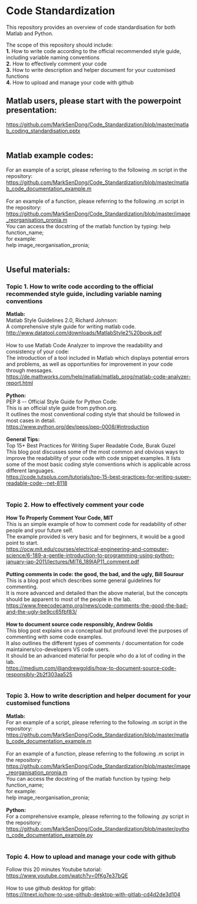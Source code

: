 # Code Standardization
This repository provides an overview of code standardisation for both Matlab and Python.

The scope of this repository should include:<br>
<b>1.</b> How to write code according to the official recommended style guide, including variable naming conventions<br>
<b>2.</b> How to effectively comment your code<br>
<b>3.</b> How to write description and helper document for your customised functions<br>
<b>4.</b> How to upload and manage your code with github<br>

## Matlab users, please start with the powerpoint presentation:
  https://github.com/MarkSenDong/Code_Standardization/blob/master/matlab_coding_standardisation.pptx<br>
  <br>
## Matlab example codes:
  For an example of a script, please referring to the following .m script in the repository:<br>
  https://github.com/MarkSenDong/Code_Standardization/blob/master/matlab_code_documentation_example.m<br>
  <br>
  For an example of a function, please referring to the following .m script in the repository:<br>
  https://github.com/MarkSenDong/Code_Standardization/blob/master/image_reorganisation_pronia.m<br>
  You can access the docstring of the matlab function by typing: help function_name;<br>
  for example:<br>
    help image_reorganisation_pronia;<br>
  <br>

## Useful materials:

### Topic 1. How to write code according to the official recommended style guide, including variable naming conventions
  <b>Matlab:</b><br>
  Matlab Style Guidelines 2.0, Richard Johnson: <br>
  A comprehensive style guide for writing matlab code.<br>
  http://www.datatool.com/downloads/MatlabStyle2%20book.pdf<br>
  <br>
  How to use Matlab Code Analyzer to improve the readability and consistency of your code:<br>
  The introduction of a tool included in Matlab which displays potential errors and problems, 
  as well as opportunities for improvement in your code through messages. <br>
  https://de.mathworks.com/help/matlab/matlab_prog/matlab-code-analyzer-report.html<br>
  <br>
  <b>Python:</b><br>
  PEP 8 -- Official Style Guide for Python Code:<br>
  This is an official style guide from python.org. <br>
  It outlines the most conventional coding style that should be followed in most cases in detail. <br>
  https://www.python.org/dev/peps/pep-0008/#introduction<br>
  <br>
  <b>General Tips:</b><br>
  Top 15+ Best Practices for Writing Super Readable Code, Burak Guzel<br>
  This blog post discusses some of the most common and obvious ways to improve the readability of your code
  with code snippet examples. It lists some of the most basic coding style conventions which is applicable across different languages.<br>
  https://code.tutsplus.com/tutorials/top-15-best-practices-for-writing-super-readable-code--net-8118<br>
<br> 
 
### Topic 2. How to effectively comment your code 
  <b>How To Properly Comment Your Code, MIT</b><br>
  This is an simple example of how to comment code for readability of other people and your future self.<br>
  The example provided is very basic and for beginners, it would be a good point to start.<br>
  https://ocw.mit.edu/courses/electrical-engineering-and-computer-science/6-189-a-gentle-introduction-to-programming-using-python-january-iap-2011/lectures/MIT6_189IAP11_comment.pdf<br>
  <br>
  <b>Putting comments in code: the good, the bad, and the ugly, Bill Sourour</b><br>
  This is a blog post which describes some general guidelines for commenting. <br>
  It is more advanced and detailed than the above material, but the concepts should be apparent to most of the people in the lab.<br>
  https://www.freecodecamp.org/news/code-comments-the-good-the-bad-and-the-ugly-be9cc65fbf83/<br>
  <br>
  <b>How to document source code responsibly, Andrew Goldis</b><br>
  This blog post explains on a conceptual but profound level the purposes of commenting with some code examples.<br>
  It also outlines the different types of comments / documentation for code maintainers/co-developers VS code users.<br>
  It should be an advanced material for people who do a lot of coding in the lab.<br>
  https://medium.com/@andrewgoldis/how-to-document-source-code-responsibly-2b2f303aa525<br>
  <br>

### Topic 3. How to write description and helper document for your customised functions
  <b>Matlab:</b><br>
  For an example of a script, please referring to the following .m script in the repository:<br>
  https://github.com/MarkSenDong/Code_Standardization/blob/master/matlab_code_documentation_example.m<br>
  <br>
  For an example of a function, please referring to the following .m script in the repository:<br>
  https://github.com/MarkSenDong/Code_Standardization/blob/master/image_reorganisation_pronia.m<br>
  You can access the docstring of the matlab function by typing: help function_name;<br>
  for example:<br>
    help image_reorganisation_pronia;<br>
  <br>
  <b>Python:</b><br>
  For a comprehensive example, please referring to the following .py script in the repository:<br>
  https://github.com/MarkSenDong/Code_Standardization/blob/master/python_code_documentation_example.py<br>
  <br>
  
### Topic 4. How to upload and manage your code with github
  Follow this 20 minutes Youtube tutorial:<br>
  https://www.youtube.com/watch?v=0fKg7e37bQE<br>
  <br>
  How to use github desktop for gitlab:<br>
  https://itnext.io/how-to-use-github-desktop-with-gitlab-cd4d2de3d104<br>
  <br>
